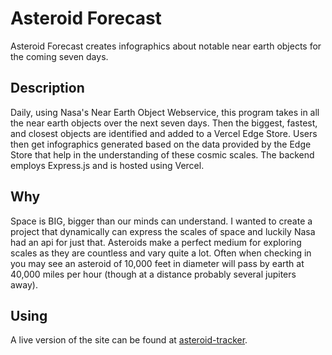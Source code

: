 <h1>Asteroid Forecast</h1>
<p>Asteroid Forecast creates infographics about notable near earth objects for the coming seven days.</p>
<h2>Description</h2>
<p>Daily, using Nasa's Near Earth Object Webservice, this program takes in all the near earth objects over the next seven days. Then the biggest, fastest, and closest objects are identified and added to a Vercel Edge Store. Users then get infographics generated based on the data provided by the Edge Store that help in the understanding of these cosmic scales. The backend employs Express.js and is hosted using Vercel.</p>
<h2>Why</h2>
<p> Space is BIG, bigger than our minds can understand. I wanted to create a project that dynamically can express the scales of space and luckily Nasa had an api for just that. Asteroids make a perfect medium for exploring scales as they are countless and vary quite a lot. Often when checking in you may see an asteroid of 10,000 feet in diameter will pass by earth at 40,000 miles per hour (though at a distance probably several jupiters away).</p>
<h2>Using</h2>
<p>A live version of the site can be found at <a href="https://asteroid-tracker.vercel.app/">asteroid-tracker</a>.</p>
